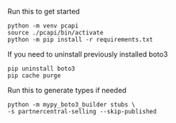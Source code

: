 Run this to get started
```shell
python -m venv pcapi
source ./pcapi/bin/activate
python -m pip install -r requirements.txt
```

If you need to uninstall previously installed boto3
```shell
pip uninstall boto3
pip cache purge
```

Run this to generate types if needed
```shell
python -m mypy_boto3_builder stubs \
-s partnercentral-selling --skip-published
```